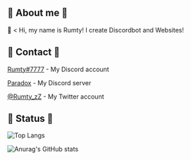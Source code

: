 ## 🌟 About me 🌟

👻 < Hi, my name is Rumty!
I create Discordbot and Websites!

## 🌟 Contact 🌟
[Rumty#7777](https://discordapp.com/users/691137657484476466) - My Discord account

[Paradox](https://discord.gg/ch4nge) - My Discord server

[@Rumty_zZ](https://twitter.com/@Rumty_zZ) - My Twitter account

## 🌟 Status 🌟
![Top Langs](https://github-readme-stats.vercel.app/api/top-langs/?username=Rumty&layout=compact&theme=tokyonight)

![Anurag's GitHub stats](https://github-readme-stats.vercel.app/api?username=Rumty&theme=tokyonight)
